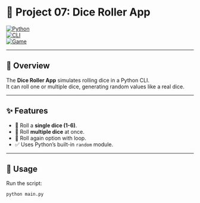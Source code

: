 # 🎲 Project 07: Dice Roller App  

[![Python](https://img.shields.io/badge/Python-3.x-blue?logo=python)](https://www.python.org/)  
[![CLI](https://img.shields.io/badge/Interface-CLI-lightgrey)]()  
[![Game](https://img.shields.io/badge/Category-Game-orange)]()  

---

## 📖 Overview
The **Dice Roller App** simulates rolling dice in a Python CLI.  
It can roll one or multiple dice, generating random values like a real dice.  

---

## ✨ Features
- 🎲 Roll a **single dice (1-6)**.  
- 🎲 Roll **multiple dice** at once.  
- 🔁 Roll again option with loop.  
- ✅ Uses Python’s built-in `random` module.  

---

## 🚀 Usage
Run the script:
```bash
python main.py
```
